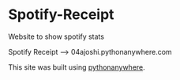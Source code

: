 # Spotify-Receipt
Website to show spotify stats

Spotify Receipt --> 04ajoshi.pythonanywhere.com

This site was built using [pythonanywhere](https://www.pythonanywhere.com/).
